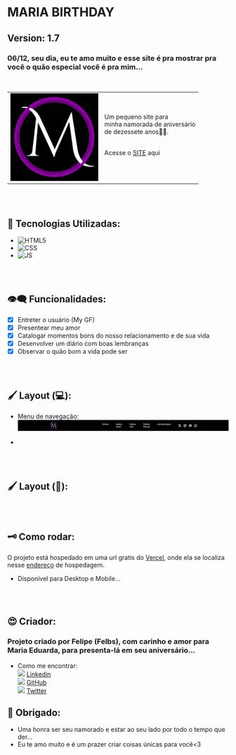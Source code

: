 # MARIA BIRTHDAY
## Version: 1.7

### 06/12, seu dia, eu te amo muito e esse site é pra mostrar pra você o quão especial você é pra mim...

<br>

<table border="0" align="center">
  <tr>
    <td><img src="./code/img/logo.png" alt="LOGO" width="200"></td>
    <td>
      Um pequeno site para <br>
      minha namorada de aniversário <br>
      de dezessete anos💞💜.
      <br><br>
      <p>Acesse o <a href="https://mariabirthday-542zkd5oi-feliperobinsons-projects.vercel.app/">SITE</a> aqui</p>
    </td>
  </tr>
</table>


<br><br>

## 🦾 Tecnologias Utilizadas:

- ![HTML5](https://camo.githubusercontent.com/bfe6a48836e87b13a16f1f56f88fee428475c2ac29247992ec9b8bcc7154f881/68747470733a2f2f696d672e736869656c64732e696f2f62616467652f48544d4c352d4533344632363f7374796c653d666f722d7468652d6261646765266c6f676f3d68746d6c35266c6f676f436f6c6f723d7768697465)
- ![CSS](https://camo.githubusercontent.com/472c222e8f240a48ae51cd9b082a1b857be809dcd851a25150890c2da50c13a5/68747470733a2f2f696d672e736869656c64732e696f2f62616467652f435353332d3135373242363f7374796c653d666f722d7468652d6261646765266c6f676f3d63737333266c6f676f436f6c6f723d7768697465)
- ![JS](https://camo.githubusercontent.com/84372c7d2f1a7308844360ecad82d49b3f6cbc068a0c5e31aeea6ca5344b77ba/68747470733a2f2f696d672e736869656c64732e696f2f62616467652f4a6176615363726970742d4637444631453f7374796c653d666f722d7468652d6261646765266c6f676f3d6a617661736372697074266c6f676f436f6c6f723d626c61636b)

<br><br>

## 👁️‍🗨️ Funcionalidades:

- [x] Entreter o usuário (My GF)
- [x] Presentear meu amor
- [x] Catalogar momentos bons do nosso relacionamento e de sua vida
- [x] Desenvolver um diário com boas lembranças
- [x] Observar o quão bom a vida pode ser

<br><br>

## 🖌️ Layout (💻):

- Menu de navegação:
![NAV_BAR](./code/img/Nav-bar.jpeg)

- 


<br><br>

## 🖌️ Layout (📱):

<br><br>

## 🗝️ Como rodar:

O projeto está hospedado em uma url gratis do [Vercel](https://vercel.com), onde ela se localiza nesse [endereço](https://mariabirthday-542zkd5oi-feliperobinsons-projects.vercel.app/) de hospedagem.
- Disponível para Desktop e Mobile...

<br><br>

## 😍 Criador:
### Projeto criado por Felipe (Felbs), com carinho e amor para Maria Eduarda, para presenta-lá em seu aniversário...

- Como me encontrar:
    <br>
    <img src="https://www.vectorico.com/wp-content/uploads/2018/02/LinkedIn-Icon-Squircle-Dark.png" width="20"> [Linkedin](https://www.linkedin.com/in/feliperobinson/)
    <br>
    <img src="https://logos-world.net/wp-content/uploads/2020/11/GitHub-Symbol.png" width="25"> [GitHub](https://github.com/FelipeRobinson)
    <br>
    <img src="https://loodibee.com/wp-content/uploads/Twitter-X-Logo.png" width="20"> [Twitter](https://x.com/)

## 💜 Obrigado:

- Uma honra ser seu namorado e estar ao seu lado por todo o tempo que der...
- Eu te amo muito e é um prazer criar coisas únicas para você<3
